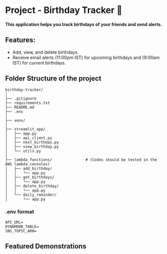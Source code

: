 # Project - Birthday Tracker 🎂

#### This application helps you track birthdays of your friends and send alerts.

## Features:
- Add, view, and delete birthdays.
- Receive email alerts (11:00pm IST) for upcoming birthdays and (9:00am IST) for current birthdays.


## Folder Structure of the project

```
birthday-tracker/
│
├── .gitignore
├── requirements.txt
├── README.md
├── .env                        
│
├── venv/                  
│
├── streamlit_app/
│   ├── app.py                  
│   ├── api_client.py  
│   ├── next_birthday.py                  
│   ├── view_birthday.py           
│   └── utils.py                
│
├── lambda_functions/               # (Codes should be tested in the AWS lambda consoles)
│   ├── add_birthday/
│   │   └── app.py              
│   ├── get_birthdays/
│   │   └── app.py             
│   ├── delete_birthday/
│   │   └── app.py              
│   └── daily_reminder/
│       └── app.py              

```

### .env format

```
API_URL=
DYNAMODB_TABLE=
SNS_TOPIC_ARN=
```

## Featured Demonstrations




